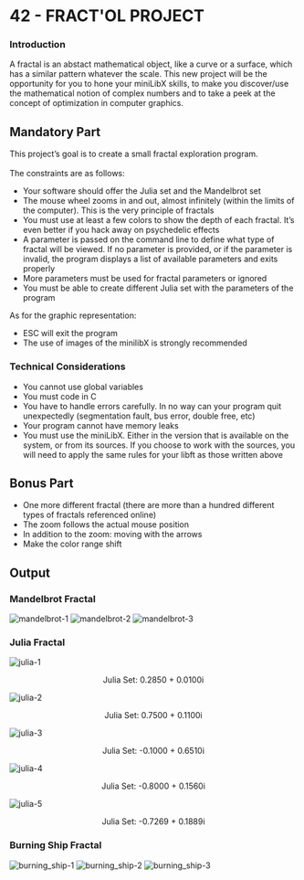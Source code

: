 # 42 - FRACT'OL PROJECT

### Introduction
A fractal is an abstact mathematical object, like a curve or a surface, which has a similar pattern whatever the scale. This new project will be the opportunity for you to hone your miniLibX skills, to make you discover/use the mathematical notion of complex numbers and to take a peek at the concept of optimization in computer graphics.

## Mandatory Part
This project’s goal is to create a small fractal exploration program.
\
\
The constraints are as follows:
* Your software should offer the Julia set and the Mandelbrot set
* The mouse wheel zooms in and out, almost infinitely (within the limits of the computer). This is the very principle of fractals
* You must use at least a few colors to show the depth of each fractal. It’s even better if you hack away on psychedelic effects
* A parameter is passed on the command line to define what type of fractal will be viewed. If no parameter is provided, or if the parameter is invalid, the program displays a list of available parameters and exits properly
* More parameters must be used for fractal parameters or ignored
* You must be able to create different Julia set with the parameters of the program

As for the graphic representation:
* ESC will exit the program
* The use of images of the minilibX is strongly recommended

### Technical Considerations
* You cannot use global variables
* You must code in C
* You have to handle errors carefully. In no way can your program quit unexpectedly (segmentation fault, bus error, double free, etc)
* Your program cannot have memory leaks
* You must use the miniLibX. Either in the version that is available on the system, or from its sources. If you choose to work with the sources, you will need to apply the same rules for your libft as those written above

## Bonus Part
* One more different fractal (there are more than a hundred different types of fractals referenced online)
* The zoom follows the actual mouse position
* In addition to the zoom: moving with the arrows
* Make the color range shift

## Output
### Mandelbrot Fractal
![mandelbrot-1](examples/mandelbrot-1.png)
![mandelbrot-2](examples/mandelbrot-2.png)
![mandelbrot-3](examples/mandelbrot-3.png)

### Julia Fractal
![julia-1](examples/julia-1.png)
<p align="center">
  Julia Set: 0.2850 + 0.0100i
</p>

![julia-2](examples/julia-2.png)
<p align="center">
  Julia Set: 0.7500 + 0.1100i
</p>

![julia-3](examples/julia-3.png)
<p align="center">
  Julia Set: -0.1000 + 0.6510i
</p>

![julia-4](examples/julia-4.png)
<p align="center">
  Julia Set: -0.8000 + 0.1560i
</p>

![julia-5](examples/julia-5.png)
<p align="center">
  Julia Set: -0.7269 + 0.1889i
</p>

### Burning Ship Fractal
![burning_ship-1](examples/burning_ship-1.png)
![burning_ship-2](examples/burning_ship-2.png)
![burning_ship-3](examples/burning_ship-3.png)


